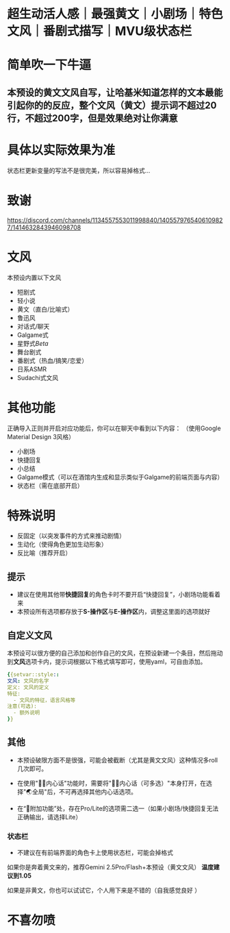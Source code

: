 # 超生动活人感｜最强黄文｜小剧场｜特色文风｜番剧式描写｜MVU级状态栏

# 简单吹一下牛逼
## 本预设的黄文文风自写，让哈基米知道怎样的文本最能引起你的的反应，整个文风（黄文）提示词不超过20行，不超过200字，但是效果绝对让你满意

# 具体以实际效果为准

状态栏更新变量的写法不是很完美，所以容易掉格式…

# 致谢

https://discord.com/channels/1134557553011998840/1405579765406109827/1414632843946098708

# 文风

本预设内置以下文风
- 短剧式
- 轻小说
- 黄文（直白/比喻式）
- 鲁迅风
- 对话式/聊天
- Galgame式
- 星野式*Beta*
- 舞台剧式
- 番剧式（热血/搞笑/恋爱）
- 日系ASMR
- Sudachi式文风

# 其他功能

正确导入正则并开启对应功能后，你可以在聊天中看到以下内容：
（使用Google Material Design 3风格）
- 小剧场
- 快捷回复
- 小总结
- Galgame模式（可以在酒馆内生成和显示类似于Galgame的前端页面与内容）
- 状态栏（需在底部开启）

# 特殊说明

- 反固定（以突发事件的方式来推动剧情）
- 生动化（使得角色更加生动形象）
- 反比喻（推荐开启）

## 提示

- 建议在使用其他带**快捷回复**的角色卡时不要开启“快捷回复”，小剧场功能看着来
- 本预设所有选项都存放于**S-操作区**与**E-操作区**内，调整这里面的选项就好

## 自定义文风
本预设可以很方便的自己添加和创作自己的文风，在预设新建一个条目，然后拖动到**文风**选项卡内，提示词根据以下格式填写即可，使用yaml，可自由添加。
```yaml
{{setvar::style::
文风: 文风的名字
定义: 文风的定义
特征: 
  - 文风的特征，语言风格等
注意(可选):
  - 额外说明
}}
```

## 其他

- 本预设破限方面不是很强，可能会被截断（尤其是黄文文风）这种情况多roll几次即可。

- 在使用"🍋‍🟩内心话"功能时，需要将"🍋‍🟩内心话（可多选）"本身打开，在选择"🌏全局"后，不可再选择其他内心话选项。

- 在“📌附加功能”处，存在Pro/Lite的选项需二选一（如果小剧场/快捷回复无法正确输出，请选择Lite）

### 状态栏
- 不建议在有前端界面的角色卡上使用状态栏，可能会掉格式


如果你是奔着黄文来的，推荐Gemini 2.5Pro/Flash+本预设（黄文文风）
**温度建议到1.05**

如果是非黄文，你也可以试试它，个人用下来是不错的（自我感觉良好 ）

# 不喜勿喷